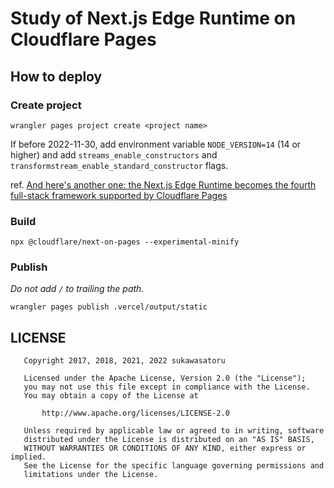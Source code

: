 Study of Next.js Edge Runtime on Cloudflare Pages
=================================================

How to deploy
-------------

### Create project ###

```shell
wrangler pages project create <project name>
```

If before 2022-11-30, add environment variable `NODE_VERSION=14` (14 or higher) and add `streams_enable_constructors` and `transformstream_enable_standard_constructor` flags.

ref. [And here's another one: the Next.js Edge Runtime becomes the fourth full-stack framework supported by Cloudflare Pages](https://blog.cloudflare.com/next-on-pages/#deploy-your-next-js-app-to-cloudflare-pages)

### Build ###

```shell
npx @cloudflare/next-on-pages --experimental-minify
```

### Publish ###

*Do not add `/` to trailing the path.*
```shell
wrangler pages publish .vercel/output/static
```

LICENSE
-------

```
   Copyright 2017, 2018, 2021, 2022 sukawasatoru

   Licensed under the Apache License, Version 2.0 (the "License");
   you may not use this file except in compliance with the License.
   You may obtain a copy of the License at

       http://www.apache.org/licenses/LICENSE-2.0

   Unless required by applicable law or agreed to in writing, software
   distributed under the License is distributed on an "AS IS" BASIS,
   WITHOUT WARRANTIES OR CONDITIONS OF ANY KIND, either express or implied.
   See the License for the specific language governing permissions and
   limitations under the License.
```
